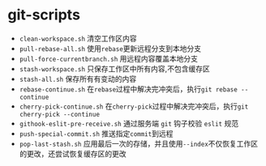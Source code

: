 # git-scripts

- `clean-workspace.sh` 清空工作区内容
- `pull-rebase-all.sh` 使用`rebase`更新远程分支到本地分支
- `pull-force-currentbranch.sh` 用远程内容覆盖本地分支
- `stash-workspace.sh` 只保存工作区中所有内容,不包含缓存区
- `stash-all.sh` 保存所有有变动的内容
- `rebase-continue.sh` 在`rebase`过程中解决完冲突后，执行`git rebase --continue`
- `cherry-pick-continue.sh` 在`cherry-pick`过程中解决完冲突后，执行`git cherry-pick --continue`
- `githook-eslit-pre-receive.sh` 通过服务端 `git` 钩子校验 `eslit` 规范
- `push-special-commit.sh` 推送指定`commit`到远程
- `pop-last-stash.sh` 应用最后一次的存储，并且使用`--index`不仅恢复工作区的更改，还尝试恢复缓存区的更改

